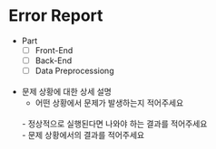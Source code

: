 # Error Report
- Part
  - [ ] Front-End
  - [ ] Back-End
  - [ ] Data Preprocessiong
  <br>
- 문제 상황에 대한 상세 설명
  - 어떤 상황에서 문제가 발생하는지 적어주세요
  <br>
  - 정상적으로 실행된다면 나와야 하는 결과를 적어주세요
  <br>
  - 문제 상황에서의 결과를 적어주세요